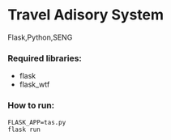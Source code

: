 
# Travel Adisory System
 Flask,Python,SENG

### Required libraries:
- flask
- flask_wtf

### How to run:
```
FLASK_APP=tas.py
flask run
```
